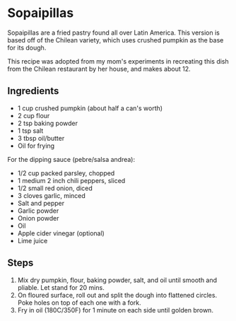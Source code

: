 # Sopaipillas

Sopaipillas are a fried pastry found all over Latin America. This version is based off of the Chilean variety, which uses crushed pumpkin as the base for its dough.

This recipe was adopted from my mom's experiments in recreating this dish from the Chilean restaurant by her house, and makes about 12.

## Ingredients

- 1 cup crushed pumpkin (about half a can's worth)
- 2 cup flour
- 2 tsp baking powder
- 1 tsp salt
- 3 tbsp oil/butter
- Oil for frying

For the dipping sauce (pebre/salsa andrea):

- 1/2 cup packed parsley, chopped
- 1 medium 2 inch chili peppers, sliced
- 1/2 small red onion, diced
- 3 cloves garlic, minced
- Salt and pepper
- Garlic powder
- Onion powder
- Oil
- Apple cider vinegar (optional)
- Lime juice

## Steps

1. Mix dry pumpkin, flour, baking powder, salt, and oil until smooth and pliable. Let stand for 20 mins.
2. On floured surface, roll out and split the dough into flattened circles. Poke holes on top of each one with a fork.
3. Fry in oil (180C/350F) for 1 minute on each side until golden brown.
